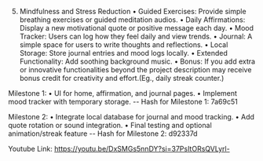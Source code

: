 5. Mindfulness and Stress Reduction
• Guided Exercises: Provide simple breathing exercises or guided meditation audios.
• Daily Affirmations: Display a new motivational quote or positive message each day.
• Mood Tracker: Users can log how they feel daily and view trends.
• Journal: A simple space for users to write thoughts and reflections.
• Local Storage: Store journal entries and mood logs locally.
• Extended Functionality: Add soothing background music.
• Bonus: If you add extra or innovative functionalities beyond the project description may receive
bonus credit for creativity and effort.(Eg., daily streak counter.)

Milestone 1:
• UI for home, affirmation, and journal pages.
• Implement mood tracker with temporary storage.
-- Hash for Milestone 1: 7a69c51

Milestone 2:
• Integrate local database for journal and mood tracking.
• Add quote rotation or sound integration.
• Final testing and optional animation/streak feature
-- Hash for Milestone 2: d92337d


Youtube Link: https://youtu.be/DxSMGs5nnDY?si=37PsItORsQVLyrl-


